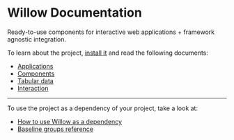 # Willow Documentation

Ready-to-use components for interactive web applications + framework agnostic integration.

To learn about the project, [install it](how-to/how-to-load-in-pharo.md) and
read the following documents:

- [Applications](tutorial/Applications.md)
- [Components](tutorial/Components.md)
- [Tabular data](tutorial/TabularData.md)
- [Interaction](tutorial/Interaction-Affordances.md)

---

To use the project as a dependency of your project, take a look at:

- [How to use Willow as a dependency](how-to/how-to-use-as-dependency-in-pharo.md)
- [Baseline groups reference](reference/Baseline-groups.md)
